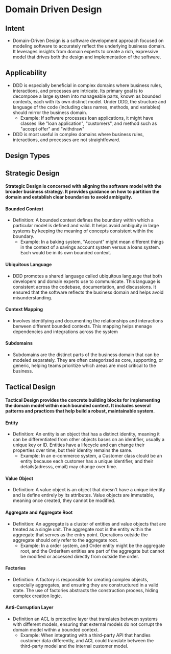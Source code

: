 <!-- Source: https://en.wikipedia.org/wiki/Domain-driven_design#:~:text=Domain%2Ddriven%20design%20(DDD),which%20have%20their%20own%20model. -->

# Domain Driven Design

## Intent
- Domain-Driven Design is a software development approach focused on modeling software to 
accurately reflect the underlying business domain. It leverages insights from domain experts 
to create a rich, expressive model that drives both the design and implementation of the software.

## Applicability
- DDD is especially beneficial in complex domains where business rules, interactions, and processes 
are intricate. Its primary goal is to decompose a large system into manageable parts, known as 
bounded contexts, each with its own distinct model. Under DDD, the structure and language of the 
code (including class names, methods, and variables) should mirror the business domain.
    * Example: If software processes loan applications, it might have classes like "loan application", "customers", and method such as "accept offer" and "withdraw"
- DDD is most useful in complex domains where business rules, interactions, and processes are not straightfoward.

## Design Types

## Strategic Design
#### Strategic Design is concerned with aligning the software model with the broader business strategy. It provides guidance on how to partition the domain and establish clear boundaries to avoid ambiguity.

#### Bounded Context
- Definition: A bounded context defines the boundary within which a particular model is defined and valid. 
It helps avoid ambiguity in large systems by keeping the meaning of concepts consistent within the boundary.
    * Example: In a baking system, "Account" might mean different things in the context of a savings account system versus a loans system. Each would be in its own bounded context.

#### Ubiquitous Language
- DDD promotes a shared language called ubiquitous language that both developers and domain experts use to communicate. 
This language is consistent across the codebase, documentation, and discussions. It ensured that the software reflects the business domain and helps avoid misunderstanding.

#### Context Mapping
- Involves identifying and documenting the relationships and interactions berween different bounded contexts. 
This mapping helps menage dependencies and integrations across the system

#### Subdomains
- Subdomains are the distinct parts of the business domain that can be modeled separately. 
They are often categorized as core, supporting, or generic, helping teams prioritize which areas are most critical to the business.


## Tactical Design
#### Tactical Design provides the concrete building blocks for implementing the domain model within each bounded context. It includes several patterns and practices that help build a robust, maintainable system.

#### Entity
- Definition: An entity is an object that has a distinct identity, meaning it can be differentiated from other objects bases on an identifier, 
usually a unique key or ID. Entities have a lifecycle and can change their properties over time, but their identity remains the same.
    * Example: In an e-commerce system, a Customer class clould be an entity because each customer has a unique identifier, and their details(adresss, email) may change over time.

#### Value Object
- Definition: A value object is an object that doesn't have a unique identity and is define entirely by its attributes. Value objects are immutable, meaning once created, they cannot be modified.

#### Aggregate and Aggregate Root
- Definition: An aggregate is a cluster of entities and value objects that are treated as a single unit. 
The aggregate root is the entity within the aggregate that serves as the entry point. 
Operations outside the aggregate should only refer to the aggregate root.
    * Example: In a order system, and Order entity might be the aggregate root, and the OrderItem entities are part of the aggregate 
    but cannot be modified or accessed directly from outside the order.
    
#### Factories
- Definition: A factory is responsible for creating complex objects, especially aggregates, and ensuring they are constructured in a valid state. 
The use of factories abstracts the construction process, hiding complex creation logic.


#### Anti-Corruption Layer
- Definition an ACL is protective layer that translates between systems with different models, ensuring that external models do not corrupt the domain model within a bounded context.
    * Example: When integrating with a third-party API that handles customer data differently, and ACL could translate between the third-party model and the internal customer model.




